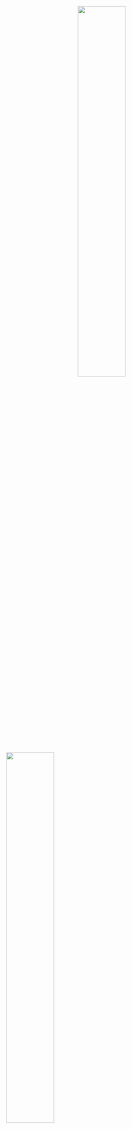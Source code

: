 <p> 
<p align="center">
  <img height="50%" width="auto" src="https://github-readme-stats.vercel.app/api?username=Luciuska&show_icons=true&count_private=true&theme=tokyonight&hide_border=true&hide=issues,contribs&bg_color=00000000">
    <p>
  <img height="50%" width="auto" src="https://github-readme-stats.vercel.app/api/top-langs/?username=Luciuska&hide_progress=true&hide_border=true">
</p>


